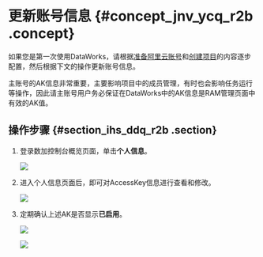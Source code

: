 # 更新账号信息 {#concept_jnv_ycq_r2b .concept}

如果您是第一次使用DataWorks，请根据[准备阿里云账号](intl.zh-CN/准备工作/管理员使用云账号/准备阿里云账号.md#)和[创建项目](intl.zh-CN/准备工作/管理员使用云账号/创建项目.md#)的内容逐步配置，然后根据下文的操作更新账号信息。

主账号的AK信息非常重要，主要影响项目中的成员管理，有时也会影响任务运行等操作，因此请主账号用户务必保证在DataWorks中的AK信息是RAM管理页面中有效的AK值。

## 操作步骤 {#section_ihs_ddq_r2b .section}

1.  登录数加控制台概览页面，单击**个人信息**。

    ![](http://static-aliyun-doc.oss-cn-hangzhou.aliyuncs.com/assets/img/16178/15362029388956_zh-CN.png)

2.  进入个人信息页面后，即可对AccessKey信息进行查看和修改。

    ![](http://static-aliyun-doc.oss-cn-hangzhou.aliyuncs.com/assets/img/16178/15362029388957_zh-CN.png)

3.  定期确认上述AK是否显示**已启用**。

    ![](http://static-aliyun-doc.oss-cn-hangzhou.aliyuncs.com/assets/img/16178/15362029388958_zh-CN.png)

    ![](http://static-aliyun-doc.oss-cn-hangzhou.aliyuncs.com/assets/img/16178/15362029388959_zh-CN.png)


